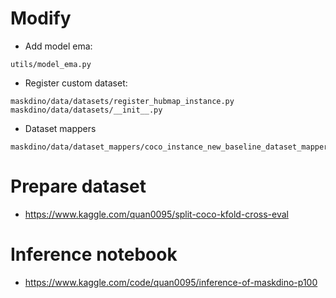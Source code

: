 # Modify
* Add model ema:
```
utils/model_ema.py
```
* Register custom dataset:
```
maskdino/data/datasets/register_hubmap_instance.py
maskdino/data/datasets/__init__.py
```
* Dataset mappers
```
maskdino/data/dataset_mappers/coco_instance_new_baseline_dataset_mapper.py
```
# Prepare dataset
* https://www.kaggle.com/quan0095/split-coco-kfold-cross-eval
# Inference notebook
* https://www.kaggle.com/code/quan0095/inference-of-maskdino-p100
